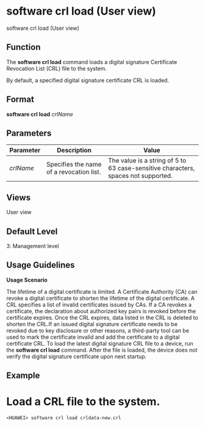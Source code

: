 software crl load (User view)
=============================

software crl load (User view)

Function
--------



The **software crl load** command loads a digital signature Certificate Revocation List (CRL) file to the system.



By default, a specified digital signature certificate CRL is loaded.


Format
------

**software crl load** *crlName*


Parameters
----------

| Parameter | Description | Value |
| --- | --- | --- |
| *crlName* | Specifies the name of a revocation list. | The value is a string of 5 to 63 case-sensitive characters, spaces not supported. |



Views
-----

User view


Default Level
-------------

3: Management level


Usage Guidelines
----------------

**Usage Scenario**

The lifetime of a digital certificate is limited. A Certificate Authority (CA) can revoke a digital certificate to shorten the lifetime of the digital certificate. A CRL specifies a list of invalid certificates issued by CAs. If a CA revokes a certificate, the declaration about authorized key pairs is revoked before the certificate expires. Once the CRL expires, data listed in the CRL is deleted to shorten the CRL.If an issued digital signature certificate needs to be revoked due to key disclosure or other reasons, a third-party tool can be used to mark the certificate invalid and add the certificate to a digital certificate CRL. To load the latest digital signature CRL file to a device, run the **software crl load** command. After the file is loaded, the device does not verify the digital signature certificate upon next startup.


Example
-------

# Load a CRL file to the system.
```
<HUAWEI> software crl load crldata-new.crl

```